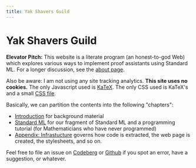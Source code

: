 ```yaml
---
title: Yak Shavers Guild
---
```

# Yak Shavers Guild

**Elevator Pitch:** This website is a literate program (an
honest-to-god Web) which explores various ways to implement proof
assistants using Standard ML. For a longer discussion, see the
[about page](./about.md).

Also be aware: I am not using any site tracking analytics. **This site
uses no cookies.** The only Javascript used is
[KaTeX](https://katex.org/). The only CSS used is KaTeX's and a small
[CSS file](./infra/css/style.md).

Basically, we can partition the contents into the following "chapters":

- [Introduction](./intro/index.md) for background material
- [Standard ML](./sml/index.md) for our fragment of Standard ML and a
  programming tutorial (for Mathematicians who have never programmed)
- [Appendix: Infrastucture](./infra/index.md) governs how code is
  extracted, the web page is created, the stylesheets, and so on.

Feel free to file an issue on [Codeberg](https://codeberg.org/ysg/site/issues)
or [Github](https://github.com/Yak-Shavers-Guild/site/issues) if you
spot an error, have a suggestion, or whatever.

